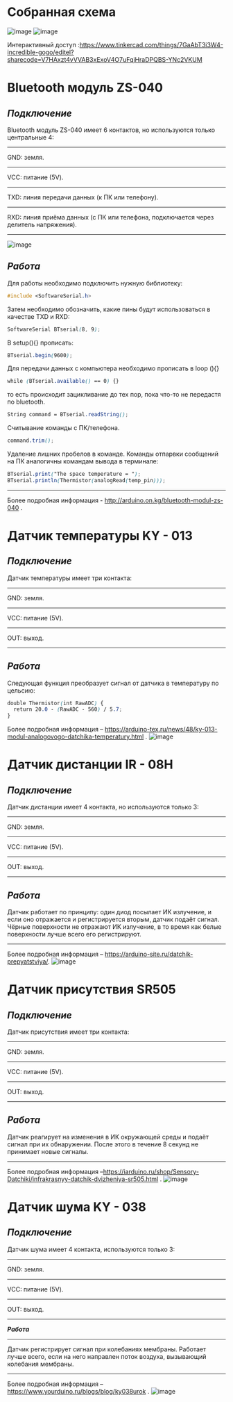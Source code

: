 **Собранная схема**
=====================
![image](https://github.com/Xxproner/Arduino_blue/assets/150460572/ad86f6d5-ee8d-4752-bd5f-be4fd41f4340)
![image](https://github.com/Xxproner/Arduino_blue/assets/150460572/a7f55eb9-e0ed-4546-a50e-1773c4ac6045)

Интерактивный доступ :https://www.tinkercad.com/things/7GaAbT3i3W4-incredible-gogo/editel?sharecode=V7HAxzt4vVVAB3xExoV4O7uFqjHraDPQBS-YNc2VKUM

**Bluetooth модуль ZS-040**
=====================

***Подключение***
-----------------------------------
Bluetooth модуль ZS-040 имеет 6 контактов, но используются только центральные 4:
***
GND: земля.
***
VCC: питание (5V).
***
TXD: линия передачи данных (к ПК или телефону).
***
RXD: линия приёма данных (с ПК или телефона, подключается через делитель напряжения).
***
![image](https://github.com/Xxproner/Arduino_blue/assets/150460572/b0461996-025d-4988-b49e-ef48d474af4a)

***Работа***
-----------------------------------
Для работы необходимо подключить нужную библиотеку:
```scss /*
#include <SoftwareSerial.h>
```
Затем необходимо обозначить, какие пины будут использоваться в качестве
TXD и RXD: 
```scss /*
SoftwareSerial BTserial(8, 9);
``` 
В setup(){} прописать:
```scss /*
BTserial.begin(9600);
```
Для передачи данных с компьютера необходимо прописать в loop (){} 
```scss /*
while (BTserial.available() == 0) {}
```
то есть происходит зацикливание до тех пор, пока что-то не передастя по bluetooth. 
```scss /*
String command = BTserial.readString();
``` 
Считывание команды с ПК/телефона. 
```scss /*
command.trim();
```
Удаление лишних пробелов в команде. 
Команды отпарвки сообщений на ПК аналогичны командам вывода в терминале: 
```scss /*
BTserial.print("The space temperature = ");
BTserial.println(Thermistor(analogRead(temp_pin)));
```
***
Более подробная информация - http://arduino.on.kg/bluetooth-modul-zs-040 .

**Датчик температуры KY - 013**
=====================
***Подключение***
-----------------------------------
Датчик температуры имеет три контакта:
***
GND: земля.
***
VCC: питание (5V).
***
OUT: выход.
***

***Работа***
-----------------------------------
Следующая функция преобразует сигнал от датчика в температуру по цельсию: 
```scss /*
double Thermistor(int RawADC) {
  return 20.0 - (RawADC - 560) / 5.7;
}
```
Более подробная информация – https://arduino-tex.ru/news/48/ky-013-modul-analogovogo-datchika-temperatury.html .
![image](https://github.com/Xxproner/Arduino_blue/assets/150460572/ab738b3e-e58a-4d22-ae03-0ee3328c49ca)

**Датчик дистанции IR - 08H**
=====================
***Подключение***
-----------------------------------
Датчик дистанции имеет 4 контакта, но используются только 3:
***
GND: земля.
***
VCC: питание (5V).
***
OUT: выход.
***

***Работа***
-----------------------------------
Датчик работает по принципу: один диод посылает ИК излучение, и если оно отражается и регистрируется вторым, датчик подаёт сигнал. Чёрные поверхности не отражают ИК излучение, в то время как белые поверхности лучше всего его регистрируют.
***
Более подробная информация –  https://arduino-site.ru/datchik-prepyatstviya/.
![image](https://github.com/Xxproner/Arduino_blue/assets/150460572/c373e8c2-4313-4068-8925-9aceafcbbd42)

**Датчик присутствия SR505**
=====================
***Подключение***
-----------------------------------
Датчик присутствия имеет три контакта:
***
GND: земля.
***
VCC: питание (5V).
***
OUT: выход.
***
***Работа***
-----------------------------------
Датчик реагирует на изменения в ИК окружающей среды и подаёт сигнал при их обнаружении. После этого в течение 8 секунд не принимает новые сигналы.
***
Более подробная информация –https://iarduino.ru/shop/Sensory-Datchiki/infrakrasnyy-datchik-dvizheniya-sr505.html .
![image](https://github.com/Xxproner/Arduino_blue/assets/150460572/5eb9093f-3b23-4ad1-b699-bfb6d6eee738)

**Датчик шума KY - 038**
=====================
***Подключение***
-----------------------------------
Датчик шума имеет 4 контакта, используются только 3:
***
GND: земля.
***
VCC: питание (5V).
***
OUT: выход.
***
***Работа***

-----------------------------------
Датчик регистрирует сигнал при колебаниях мембраны. Работает лучше всего, если на него направлен поток воздуха, вызывающий колебания мембраны.
***
Более подробная информация – https://www.yourduino.ru/blogs/blog/ky038urok .
![image](https://github.com/Xxproner/Arduino_blue/assets/150460572/7a82e408-f419-4296-b724-b9189a7fb1b0)


